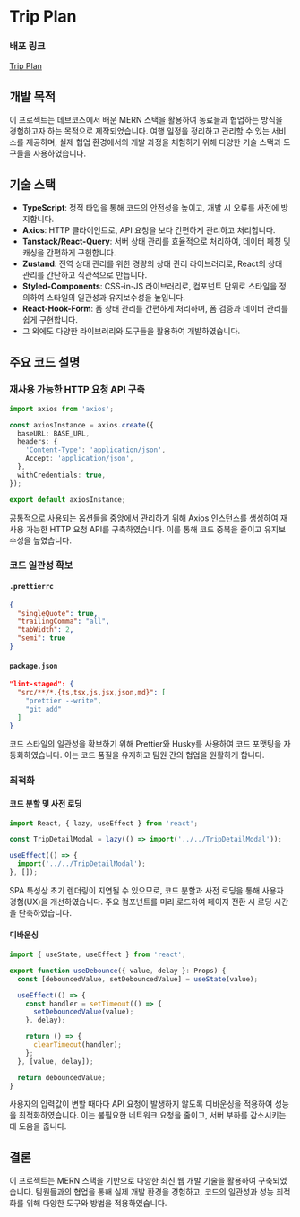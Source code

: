 # Trip Plan

### 배포 링크
[Trip Plan](https://prgrms-web-full-cycle-2nd-mini-project.github.io/front)

## 개발 목적
이 프로젝트는 데브코스에서 배운 MERN 스택을 활용하여 동료들과 협업하는 방식을 경험하고자 하는 목적으로 제작되었습니다. 여행 일정을 정리하고 관리할 수 있는 서비스를 제공하며, 실제 협업 환경에서의 개발 과정을 체험하기 위해 다양한 기술 스택과 도구들을 사용하였습니다.

## 기술 스택
- **TypeScript**: 정적 타입을 통해 코드의 안전성을 높이고, 개발 시 오류를 사전에 방지합니다.
- **Axios**: HTTP 클라이언트로, API 요청을 보다 간편하게 관리하고 처리합니다.
- **Tanstack/React-Query**: 서버 상태 관리를 효율적으로 처리하여, 데이터 페칭 및 캐싱을 간편하게 구현합니다.
- **Zustand**: 전역 상태 관리를 위한 경량의 상태 관리 라이브러리로, React의 상태 관리를 간단하고 직관적으로 만듭니다.
- **Styled-Components**: CSS-in-JS 라이브러리로, 컴포넌트 단위로 스타일을 정의하여 스타일의 일관성과 유지보수성을 높입니다.
- **React-Hook-Form**: 폼 상태 관리를 간편하게 처리하며, 폼 검증과 데이터 관리를 쉽게 구현합니다.
- 그 외에도 다양한 라이브러리와 도구들을 활용하여 개발하였습니다.

## 주요 코드 설명

### 재사용 가능한 HTTP 요청 API 구축

```typescript
import axios from 'axios';

const axiosInstance = axios.create({
  baseURL: BASE_URL,
  headers: {
    'Content-Type': 'application/json',
    Accept: 'application/json',
  },
  withCredentials: true,
});

export default axiosInstance;
```

공통적으로 사용되는 옵션들을 중앙에서 관리하기 위해 Axios 인스턴스를 생성하여 재사용 가능한 HTTP 요청 API를 구축하였습니다. 이를 통해 코드 중복을 줄이고 유지보수성을 높였습니다.

### 코드 일관성 확보

#### `.prettierrc`
```json
{
  "singleQuote": true,
  "trailingComma": "all",
  "tabWidth": 2,
  "semi": true
}
```

#### `package.json`
```json
"lint-staged": {
  "src/**/*.{ts,tsx,js,jsx,json,md}": [
    "prettier --write",
    "git add"
  ]
}
```

코드 스타일의 일관성을 확보하기 위해 Prettier와 Husky를 사용하여 코드 포맷팅을 자동화하였습니다. 이는 코드 품질을 유지하고 팀원 간의 협업을 원활하게 합니다.

### 최적화

#### 코드 분할 및 사전 로딩

```typescript
import React, { lazy, useEffect } from 'react';

const TripDetailModal = lazy(() => import('../../TripDetailModal'));

useEffect(() => {
  import('../../TripDetailModal');
}, []);
```

SPA 특성상 초기 렌더링이 지연될 수 있으므로, 코드 분할과 사전 로딩을 통해 사용자 경험(UX)을 개선하였습니다. 주요 컴포넌트를 미리 로드하여 페이지 전환 시 로딩 시간을 단축하였습니다.

#### 디바운싱

```typescript
import { useState, useEffect } from 'react';

export function useDebounce({ value, delay }: Props) {
  const [debouncedValue, setDebouncedValue] = useState(value);

  useEffect(() => {
    const handler = setTimeout(() => {
      setDebouncedValue(value);
    }, delay);

    return () => {
      clearTimeout(handler);
    };
  }, [value, delay]);

  return debouncedValue;
}
```

사용자의 입력값이 변할 때마다 API 요청이 발생하지 않도록 디바운싱을 적용하여 성능을 최적화하였습니다. 이는 불필요한 네트워크 요청을 줄이고, 서버 부하를 감소시키는 데 도움을 줍니다.

## 결론

이 프로젝트는 MERN 스택을 기반으로 다양한 최신 웹 개발 기술을 활용하여 구축되었습니다. 팀원들과의 협업을 통해 실제 개발 환경을 경험하고, 코드의 일관성과 성능 최적화를 위해 다양한 도구와 방법을 적용하였습니다.
